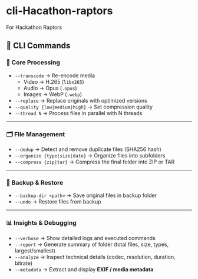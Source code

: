 # cli-Hacathon-raptors
For Hackathon Raptors
## 🚀 CLI Commands

### 🎯 Core Processing
- `--transcode` → Re-encode media  
   - Video → H.265 (`libx265`)  
   - Audio → Opus (`.opus`)  
   - Images → WebP (`.webp`)  
- `--replace` → Replace originals with optimized versions  
- `--quality {low|medium|high}` → Set compression quality  
- `--thread N` → Process files in parallel with N threads  

---

### 🗂 File Management
- `--dedup` → Detect and remove duplicate files (SHA256 hash)  
- `--organize {type|size|date}` → Organize files into subfolders  
- `--compress {zip|tar}` → Compress the final folder into ZIP or TAR  

---

### 🔄 Backup & Restore
- `--backup-dir <path>` → Save original files in backup folder  
- `--undo` → Restore files from backup  

---

### 📊 Insights & Debugging
- `--verbose` → Show detailed logs and executed commands  
- `--report` → Generate summary of folder (total files, size, types, largest/smallest)  
- `--analyze` → Inspect technical details (codec, resolution, duration, bitrate)  
- `--metadata` → Extract and display **EXIF / media metadata**  


